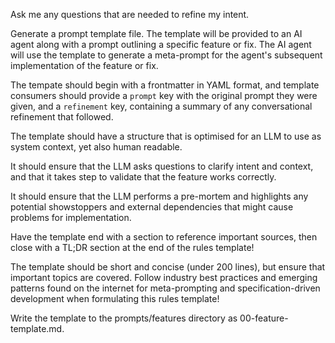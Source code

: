 Ask me any questions that are needed to refine my intent.

Generate a prompt template file.
The template will be provided to an AI agent along with a prompt outlining a specific feature or fix.
The AI agent will use the template to generate a meta-prompt for the agent's subsequent implementation of the feature or fix.

The tempate should begin with a frontmatter in YAML format, and template consumers should provide a `prompt` key with the original prompt they were given, and a `refinement` key, containing a summary of any conversational refinement that followed.

The template should have a structure that is optimised for an LLM to use as system context, yet also human readable.

It should ensure that the LLM asks questions to clarify intent and context, and that it takes step to validate that the feature works correctly.

It should ensure that the LLM performs a pre-mortem and highlights any potential showstoppers and external dependencies that might cause problems for implementation.

Have the template end with a section to reference important sources, then close with a TL;DR section at the end of the rules template!

The template should be short and concise (under 200 lines), but ensure that important topics are covered.
Follow industry best practices and emerging patterns found on the internet for meta-prompting and specification-driven development when formulating this rules template!

Write the template to the prompts/features directory as 00-feature-template.md.